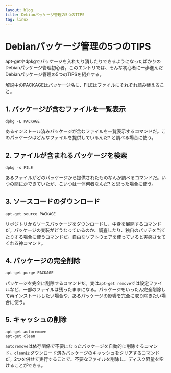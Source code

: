 ```yaml
---
layout: blog
title: Debianパッケージ管理の5つのTIPS
tag: linux
---
```


# Debianパッケージ管理の5つのTIPS

apt-getやdpkgでパッケージを入れたり消したりできるようになったばかりのDebianパッケージ管理初心者。このエントリでは、そんな初心者に一歩進んだDebianパッケージ管理の5つのTIPSを紹介する。

解説中のPACKAGEはパッケージ名に、FILEはファイルにそれぞれ読み替えること。

## 1. パッケージが含むファイルを一覧表示

    dpkg -L PACKAGE

あるインストール済みパッケージが含むファイルを一覧表示するコマンドだ。このパッケージはどんなファイルを提供しているんだ? と調べる場合に使う。

## 2. ファイルが含まれるパッケージを検索

    dpkg -s FILE

あるファイルがどのパッケージから提供されたものなんか調べるコマンドだ。いつの間にかできていたが、こいつは一体何者なんだ? と思った場合に使う。

## 3. ソースコードのダウンロード

    apt-get source PACKAGE

リポジトリからソースパッケージをダウンロードし、中身を展開するコマンドだ。パッケージの実装がどうなっているのか、調査したり、独自のパッチを当てたりする場合に使うコマンドだ。自由なソフトウェアを使っていると実感させてくれる神コマンド。

## 4. パッケージの完全削除

    apt-get purge PACKAGE

パッケージを完全に削除するコマンドだ。実は`apt-get remove`では設定ファイルなど、一部のファイルは残ったままになる。パッケージをいったん完全削除して再インストールしたい場合や、あるパッケージの影響を完全に取り除きたい場合に使う。

## 5. キャッシュの削除

    apt-get autoremove
    apt-get clean

`autoremove`は依存関係で不要になったパッケージを自動的に削除するコマンド。`clean`はダウンロード済みパッケージのキャッシュをクリアするコマンドだ。2つを併せて実行することで、不要なファイルを削除し、ディスク容量を空けることができる。
